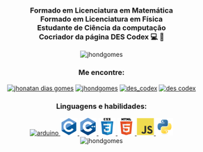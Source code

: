 
<h3 align="center">Formado em Licenciatura em Matemática <br>
Formado em Licenciatura em Física <br>
Estudante de Ciência da computação <br>
Cocriador da página DES Codex 💻 🐺 </h3>

<p align="center"> <img src="https://komarev.com/ghpvc/?username=jhondgomes&label=Profile%20views&color=0e75b6&style=flat" alt="jhondgomes" /> </p>

<h3 align="center">Me encontre:</h3>
<p align="center">
<a href="https://fb.com/jhonatan dias gomes" target="blank"><img align="center" src="https://raw.githubusercontent.com/rahuldkjain/github-profile-readme-generator/master/src/images/icons/Social/facebook.svg" alt="jhonatan dias gomes" height="30" width="40" /></a>
<a href="https://instagram.com/jhondgomes" target="blank"><img align="center" src="https://raw.githubusercontent.com/rahuldkjain/github-profile-readme-generator/master/src/images/icons/Social/instagram.svg" alt="jhondgomes" height="30" width="40" /></a>
<a href="https://instagram.com/jhondgomes" target="blank"><img align="center" src="https://raw.githubusercontent.com/rahuldkjain/github-profile-readme-generator/master/src/images/icons/Social/instagram.svg" alt="des_codex" height="30" width="40" /></a>
<a href="https://www.youtube.com/c/des codex" target="blank"><img align="center" src="https://raw.githubusercontent.com/rahuldkjain/github-profile-readme-generator/master/src/images/icons/Social/youtube.svg" alt="des codex" height="30" width="40" /></a>
</p>

<h3 align="center">Linguagens e habilidades:</h3>
<p align="center"> <a href="https://www.arduino.cc/" target="_blank" rel="noreferrer"> <img src="https://cdn.worldvectorlogo.com/logos/arduino-1.svg" alt="arduino" width="40" height="40"/> </a> <a href="https://www.cprogramming.com/" target="_blank" rel="noreferrer"> <img src="https://raw.githubusercontent.com/devicons/devicon/master/icons/c/c-original.svg" alt="c" width="40" height="40"/> </a> <a href="https://www.w3schools.com/cpp/" target="_blank" rel="noreferrer"> <img src="https://raw.githubusercontent.com/devicons/devicon/master/icons/cplusplus/cplusplus-original.svg" alt="cplusplus" width="40" height="40"/> </a> <a href="https://www.w3schools.com/css/" target="_blank" rel="noreferrer"> <img src="https://raw.githubusercontent.com/devicons/devicon/master/icons/css3/css3-original-wordmark.svg" alt="css3" width="40" height="40"/> </a> <a href="https://www.w3.org/html/" target="_blank" rel="noreferrer"> <img src="https://raw.githubusercontent.com/devicons/devicon/master/icons/html5/html5-original-wordmark.svg" alt="html5" width="40" height="40"/> </a> <a href="https://developer.mozilla.org/en-US/docs/Web/JavaScript" target="_blank" rel="noreferrer"> <img src="https://raw.githubusercontent.com/devicons/devicon/master/icons/javascript/javascript-original.svg" alt="javascript" width="40" height="40"/> </a> <a href="https://www.python.org" target="_blank" rel="noreferrer"> <img src="https://raw.githubusercontent.com/devicons/devicon/master/icons/python/python-original.svg" alt="python" width="40" height="40"/> </a> <br>
<img align="center" src="https://github-readme-stats.vercel.app/api/top-langs?username=jhondgomes&show_icons=true&locale=en&layout=compact" alt="jhondgomes" /></p>
